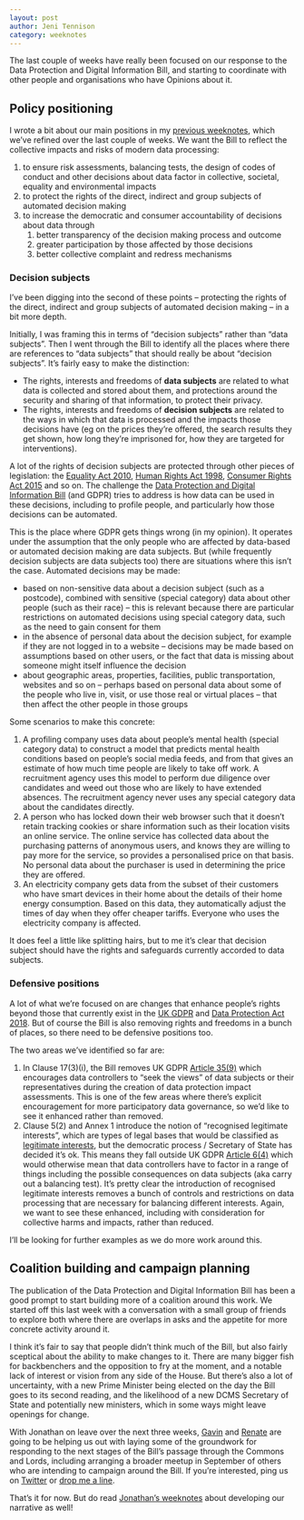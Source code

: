 ```yaml
---
layout: post
author: Jeni Tennison
category: weeknotes
---
```

The last couple of weeks have really been focused on our response to the Data Protection and Digital Information Bill, and starting to coordinate with other people and organisations who have Opinions about it.

## Policy positioning

I wrote a bit about our main positions in my [previous weeknotes](https://connectedbydata.org/weeknotes/2022/07/29/jeni-weeknotes), which we’ve refined over the last couple of weeks. We want the Bill to reflect the collective impacts and risks of modern data processing:

1. to ensure risk assessments, balancing tests, the design of codes of conduct and other decisions about data factor in collective, societal, equality and environmental impacts
2. to protect the rights of the direct, indirect and group subjects of automated decision making
3. to increase the democratic and consumer accountability of decisions about data through
    1. better transparency of the decision making process and outcome
    2. greater participation by those affected by those decisions
    3. better collective complaint and redress mechanisms

### Decision subjects

I’ve been digging into the second of these points – protecting the rights of the direct, indirect and group subjects of automated decision making – in a bit more depth.

Initially, I was framing this in terms of “decision subjects” rather than “data subjects”. Then I went through the Bill to identify all the places where there are references to “data subjects” that should really be about “decision subjects”. It’s fairly easy to make the distinction:

* The rights, interests and freedoms of **data subjects** are related to what data is collected and stored about them, and protections around the security and sharing of that information, to protect their privacy.
* The rights, interests and freedoms of **decision subjects** are related to the ways in which that data is processed and the impacts those decisions have (eg on the prices they’re offered, the search results they get shown, how long they’re imprisoned for, how they are targeted for interventions).

A lot of the rights of decision subjects are protected through other pieces of legislation: the [Equality Act 2010](https://www.legislation.gov.uk/ukpga/2010/15/contents), [Human Rights Act 1998](https://www.legislation.gov.uk/ukpga/1998/42/contents), [Consumer Rights Act 2015](https://www.legislation.gov.uk/ukpga/2015/15/contents/enacted) and so on. The challenge the [Data Protection and Digital Information Bill](https://bills.parliament.uk/bills/3322) (and GDPR) tries to address is how data can be used in these decisions, including to profile people, and particularly how those decisions can be automated.

This is the place where GDPR gets things wrong (in my opinion). It operates under the assumption that the only people who are affected by data-based or automated decision making are data subjects. But (while frequently decision subjects are data subjects too) there are situations where this isn’t the case. Automated decisions may be made:

* based on non-sensitive data about a decision subject (such as a postcode), combined with sensitive (special category) data about other people (such as their race) – this is relevant because there are particular restrictions on automated decisions using special category data, such as the need to gain consent for them
* in the absence of personal data about the decision subject, for example if they are not logged in to a website – decisions may be made based on assumptions based on other users, or the fact that data is missing about someone might itself influence the decision
* about geographic areas, properties, facilities, public transportation, websites and so on – perhaps based on personal data about some of the people who live in, visit, or use those real or virtual places – that then affect the other people in those groups

Some scenarios to make this concrete:

1. A profiling company uses data about people’s mental health (special category data) to construct a model that predicts mental health conditions based on people’s social media feeds, and from that gives an estimate of how much time people are likely to take off work. A recruitment agency uses this model to perform due diligence over candidates and weed out those who are likely to have extended absences. The recruitment agency never uses any special category data about the candidates directly.
2. A person who has locked down their web browser such that it doesn’t retain tracking cookies or share information such as their location visits an online service. The online service has collected data about the purchasing patterns of anonymous users, and knows they are willing to pay more for the service, so provides a personalised price on that basis. No personal data about the purchaser is used in determining the price they are offered.
3. An electricity company gets data from the subset of their customers who have smart devices in their home about the details of their home energy consumption. Based on this data, they automatically adjust the times of day when they offer cheaper tariffs. Everyone who uses the electricity company is affected.

It does feel a little like splitting hairs, but to me it’s clear that decision subject should have the rights and safeguards currently accorded to data subjects.

### Defensive positions

A lot of what we’re focused on are changes that enhance people’s rights beyond those that currently exist in the [UK GDPR](https://www.legislation.gov.uk/eur/2016/679/contents) and [Data Protection Act 2018](https://www.legislation.gov.uk/ukpga/2018/12/contents). But of course the Bill is also removing rights and freedoms in a bunch of places, so there need to be defensive positions too.

The two areas we’ve identified so far are:

1. In Clause 17(3)(i), the Bill removes UK GDPR [Article 35(9)](https://www.legislation.gov.uk/eur/2016/679/article/35) which encourages data controllers to “seek the views” of data subjects or their representatives during the creation of data protection impact assessments. This is one of the few areas where there’s explicit encouragement for more participatory data governance, so we’d like to see it enhanced rather than removed.
2. Clause 5(2) and Annex 1 introduce the notion of “recognised legitimate interests”, which are types of legal bases that would be classified as [legitimate interests](https://ico.org.uk/for-organisations/guide-to-data-protection/guide-to-the-general-data-protection-regulation-gdpr/lawful-basis-for-processing/legitimate-interests/), but the democratic process / Secretary of State has decided it’s ok. This means they fall outside UK GDPR [Article 6(4)](https://www.legislation.gov.uk/eur/2016/679/article/6) which would otherwise mean that data controllers have to factor in a range of things including the possible consequences on data subjects (aka carry out a balancing test). It’s pretty clear the introduction of recognised legitimate interests removes a bunch of controls and restrictions on data processing that are necessary for balancing different interests. Again, we want to see these enhanced, including with consideration for collective harms and impacts, rather than reduced.

I’ll be looking for further examples as we do more work around this.

## Coalition building and campaign planning

The publication of the Data Protection and Digital Information Bill has been a good prompt to start building more of a coalition around this work. We started off this last week with a conversation with a small group of friends to explore both where there are overlaps in asks and the appetite for more concrete activity around it.

I think it’s fair to say that people didn’t think much of the Bill, but also fairly sceptical about the ability to make changes to it. There are many bigger fish for backbenchers and the opposition to fry at the moment, and a notable lack of interest or vision from any side of the House. But there’s also a lot of uncertainty, with a new Prime Minister being elected on the day the Bill goes to its second reading, and the likelihood of a new DCMS Secretary of State and potentially new ministers, which in some ways might leave openings for change.

With Jonathan on leave over the next three weeks, [Gavin](https://twitter.com/gavinfreeguard) and [Renate](https://twitter.com/renatesamson) are going to be helping us out with laying some of the groundwork for responding to the next stages of the Bill’s passage through the Commons and Lords, including arranging a broader meetup in September of others who are intending to campaign around the Bill. If you’re interested, ping us on [Twitter](https://twitter.com/connectedbydata) or [drop me a line](mailto:jeni@connectedbydata.org).

That’s it for now. But do read [Jonathan’s weeknotes](https://connectedbydata.org/weeknotes/2022/08/11/jonathan-weeknotes) about developing our narrative as well!
